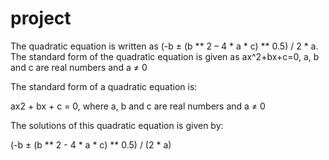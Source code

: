 # project

The quadratic equation is written as (-b ± (b ** 2 – 4 * a * c) ** 0.5) / 2 * a. The standard form of the quadratic equation is given as ax^2+bx+c=0, a, b and c are real numbers and a ≠ 0


The standard form of a quadratic equation is:

ax2 + bx + c = 0, where
a, b and c are real numbers and
a ≠ 0

The solutions of this quadratic equation is given by:

(-b ± (b ** 2 - 4 * a * c) ** 0.5) / (2 * a)

